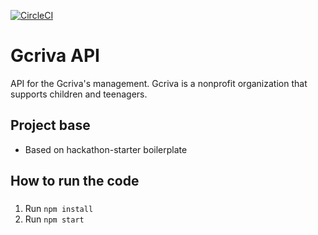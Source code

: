 [![CircleCI](https://circleci.com/gh/gcriva/gcriva-backend.svg?style=svg)](https://circleci.com/gh/gcriva/gcriva-backend)

# Gcriva API

API for the Gcriva's management. Gcriva is a nonprofit organization that supports children and teenagers.

## Project base
* Based on hackathon-starter boilerplate

## How to run the code

###
1. Run `npm install`
2. Run `npm start`
